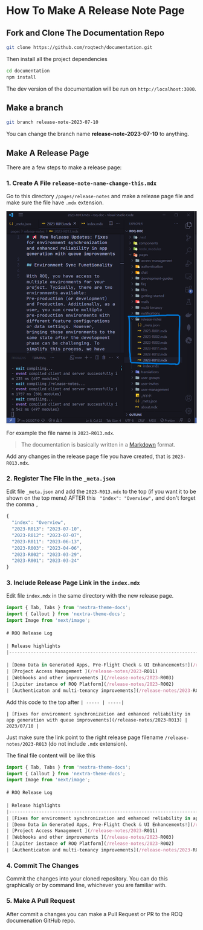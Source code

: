 # How To Make A Release Note Page

## Fork and Clone The Documentation Repo

```sh
git clone https://github.com/roqtech/documentation.git
```

Then install all the project dependencies

```sh
cd documentation
npm install
```

The dev version of the documentation will be run on `http://localhost:3000`.

## Make a branch

```sh
git branch release-note-2023-07-10
```

You can change the branch name **release-note-2023-07-10** to anything.

## Make A Release Page

There are a few steps to make a release page: 

### 1. Create A File `release-note-name-change-this.mdx`
Go to this directory `/pages/release-notes` and make a release page file and make sure the file have `.mdx` extension.

![create a release note page](images/create-page.png)

 For example the file name is `2023-R013.mdx`.

> The documentation is basically written in a [Markdown](https://www.markdownguide.org/) format.

Add any changes in the release page file you have created, that is `2023-R013.mdx`.

### 2. Register The File in the `_meta.json`

Edit file `_meta.json` and add the `2023-R013.mdx` to the top (if you want it to be shown on the top menu) AFTER this ` "index": "Overview",` and don't forget the comma `,`

```js
{
  "index": "Overview",
  "2023-R013": "2023-07-10",
  "2023-R012": "2023-07-07",
  "2023-R011": "2023-06-13",
  "2023-R003": "2023-04-06",
  "2023-R002": "2023-03-29",
  "2023-R001": "2023-03-24"
}

```

### 3. Include Release Page Link in the `index.mdx`

Edit file `index.mdx` in the same directory with the new release page.


```ts
import { Tab, Tabs } from 'nextra-theme-docs';
import { Callout } from 'nextra-theme-docs';
import Image from 'next/image';

# ROQ Release Log

| Release highlights                                                       | Date       |
|--------------------------------------------------------------------------|------------|

| [Demo Data in Generated Apps, Pre-Flight Check & UI Enhancements!](/release-notes/2023-R012) | 2023/07/07 |     
| [Project Access Management ](/release-notes/2023-R011)                   | 2023/06/13 |     
| [Webhooks and other improvements ](/release-notes/2023-R003)             | 2023/06/06 |     
| [Jupiter instance of ROQ Platform](/release-notes/2023-R002)             | 2023/03/29 |     
| [Authenticaton and multi-tenancy improvements](/release-notes/2023-R001) | 2023/06/24 |

```

Add this code to the top after `| ----- | -----|`

```
| [Fixes for environment synchronization and enhanced reliability in app generation with queue improvements](/release-notes/2023-R013) | 2023/07/10 |     

```

Just make sure the link point to the right release page filename
`/release-notes/2023-R013` (do not include `.mdx` extension).

The final file content will be like this

```ts
import { Tab, Tabs } from 'nextra-theme-docs';
import { Callout } from 'nextra-theme-docs';
import Image from 'next/image';

# ROQ Release Log

| Release highlights                                                       | Date       |
|--------------------------------------------------------------------------|------------|
| [Fixes for environment synchronization and enhanced reliability in app generation with queue improvements](/release-notes/2023-R013) | 2023/07/10 |     
| [Demo Data in Generated Apps, Pre-Flight Check & UI Enhancements!](/release-notes/2023-R012) | 2023/07/07 |     
| [Project Access Management ](/release-notes/2023-R011)                   | 2023/06/13 |     
| [Webhooks and other improvements ](/release-notes/2023-R003)             | 2023/06/06 |     
| [Jupiter instance of ROQ Platform](/release-notes/2023-R002)             | 2023/03/29 |     
| [Authenticaton and multi-tenancy improvements](/release-notes/2023-R001) | 2023/06/24 |
```

### 4. Commit The Changes

Commit the changes into your cloned repository. You can do this graphically or by command line, whichever you are familiar with.

### 5. Make A Pull Request

After commit a changes you can make a Pull Request or PR to the ROQ documenation GitHub repo.


